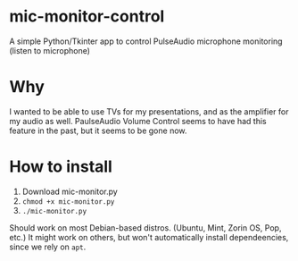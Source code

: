 # mic-monitor-control
A simple Python/Tkinter app to control PulseAudio microphone monitoring (listen to microphone)

# Why
I wanted to be able to use TVs for my presentations, and as the amplifier for my audio as well.  PaulseAudio Volume Control seems to have had this feature in the past, but it seems to be gone now.

# How to install

1. Download mic-monitor.py
2. ```chmod +x mic-monitor.py```
3. ```./mic-monitor.py```

Should work on most Debian-based distros. (Ubuntu, Mint, Zorin OS, Pop, etc.) It might work on others, but won't automatically install dependeencies, since we rely on ```apt```.
